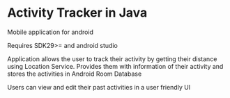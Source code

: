 # Activity Tracker in Java

Mobile application for android

Requires SDK29>= and android studio 



Application allows the user to track their activity by getting their distance using Location Service. Provides them with information of their activity and 
stores the activities in Android Room Database 

Users can view and edit their past activities in a user friendly UI 
